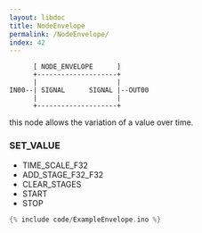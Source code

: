 ```yaml
---
layout: libdoc
title: NodeEnvelope
permalink: /NodeEnvelope/
index: 42
---
```


          [ NODE_ENVELOPE      ]       
          +--------------------+       
          |                    |       
    IN00--| SIGNAL      SIGNAL |--OUT00
          |                    |       
          +--------------------+       

this node allows the variation of a value over time.

### SET_VALUE

- TIME_SCALE_F32
- ADD_STAGE_F32_F32
- CLEAR_STAGES
- START
- STOP


```c
{% include code/ExampleEnvelope.ino %}
```

